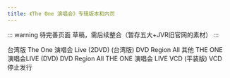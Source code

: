 ```yaml
---
title: 《The One 演唱会》专辑版本和内页
---
```


::: warning 待完善页面
草稿，需后续整合（暂存五大+JVR旧官网的素材）
:::

台湾版
The One 演唱会 Live (2DVD) (台湾版) DVD Region All
其他
THE ONE 演唱会LIVE (DVD) DVD Region All
THE ONE 演唱会 LIVE VCD (平装版) VCD 停止发行
